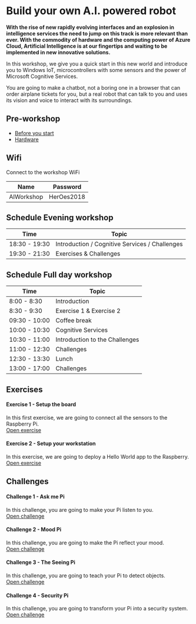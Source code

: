# Build your own A.I. powered robot
**With the rise of new rapidly evolving interfaces and an explosion in intelligence services the need to jump on this track is more relevant than ever. With the commodity of hardware and the computing power of Azure Cloud, Artificial Intelligence is at our fingertips and waiting to be implemented in new innovative solutions.**

In this workshop, we give you a quick start in this new world and introduce you to Windows IoT, microcontrollers with some sensors and the power of Microsoft Cognitive Services. 

You are going to make a chatbot, not a boring one in a browser that can order airplane tickets for you, but a real robot that can talk to you and uses its vision and voice to interact with its surroundings.

## Pre-workshop
* [Before you start](Before%20the%20workshop.md)
* [Hardware](hardware.md)

## Wifi
Connect to the workshop WiFi 

| Name | Password |
| --- | --- |
| AIWorkshop | HerOes2018


## Schedule Evening workshop
| Time | Topic |
| --- | --- |
| 18:30 - 19:30 | Introduction / Cognitive Services / Challenges
| 19:30 - 21:30 | Exercises & Challenges


## Schedule Full day workshop
| Time | Topic |
| --- | --- |
| 8:00 - 8:30 | Introduction
| 8:30 - 9:30 | Exercise 1 & Exercise 2
| 09:30 - 10:00 | Coffee break
| 10:00 - 10:30 | Cognitive Services
| 10:30 - 11:00 | Introduction to the Challenges
| 11:00 - 12:30 | Challenges
| 12:30 - 13:30 | Lunch
| 13:00 - 17:00 | Challenges

## Exercises

#### Exercise 1 - Setup the board
In this first exercise, we are going to connect all the sensors to the Raspberry Pi.   
[Open exercise](Exercise%201/readme.md)

#### Exercise 2 - Setup your workstation
In this exercise, we are going to deploy a Hello World app to the Raspberry.   
[Open exercise](Exercise%202/readme.md)

## Challenges

#### Challenge 1 - Ask me Pi
In this challenge, you are going to make your Pi listen to you.     
[Open challenge](Challenge%201/readme.md)

#### Challenge 2 - Mood Pi
In this challenge, you are going to make the Pi reflect your mood.    
[Open challenge](Challenge%202/readme.md)

#### Challenge 3 - The Seeing Pi
In this challenge, you are going to teach your Pi to detect objects.    
[Open challenge](Challenge%203/readme.md)

#### Challenge 4 - Security Pi
In this challenge, you are going to transform your Pi into a security system.    
[Open challenge](Challenge%204/readme.md)
